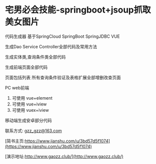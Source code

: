 # 宅男必会技能-springboot+jsoup抓取美女图片

代码生成器 基于SpringCloud SpringBoot SpringJDBC VUE

生成Dao Service Controller全部代码及常用方法

生成实体类,查询条件类全部代码

生成前端页面全部代码

页面包括列表 所有查询条件验证及表格扩展全部增删改查页面

PC web前端

1. 可使用 vue+element
2. 可使用 vue+iview
3. 可使用 vuex+iview

移动端生成安卓部分代码

联系方式: gzz_gzz@163.com

[简书主页:https://www.jianshu.com/u/3bd57d5f1074](https://www.jianshu.com/u/3bd57d5f1074)

[演示地址:http://www.gaozz.club/](http://www.gaozz.club/)


